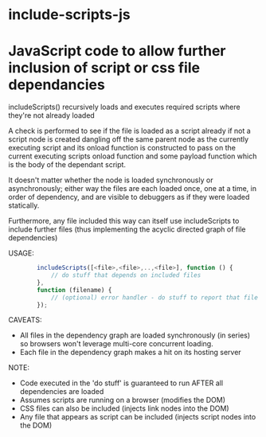 # include-scripts-js
JavaScript code to allow further inclusion of script or css file dependancies
=============================================================================    
includeScripts() recursively loads and executes required scripts where they're not already loaded

A check is performed to see if the file is loaded as a script already
if not a script node is created dangling off the same parent node as the currently executing script
and its onload function is constructed to pass on the current executing scripts onload function 
and some payload function which is the body of the dependant script.

It doesn't matter whether the node is loaded synchronously or asynchronously; either way the files
are each loaded once, one at a time, in order of dependency, and are visible to debuggers as if they were
loaded statically.

Furthermore, any file included this way can itself use includeScripts to include further files (thus 
implementing the acyclic directed graph of file dependencies)

USAGE:
```javascript
        includeScripts([<file>,<file>,..,<file>], function () {
            // do stuff that depends on included files
        },
        function (filename) {
            // (optional) error handler - do stuff to report that file <filename> wasn't loaded
        });
```
        
CAVEATS:
  * All files in the dependency graph are loaded synchronously (in series) so browsers won't leverage multi-core concurrent loading.
  * Each file in the dependency graph makes a hit on its hosting server
           
NOTE:
  * Code executed in the 'do stuff' is guaranteed to run AFTER all dependencies are loaded
  * Assumes scripts are running on a browser (modifies the DOM)
  * CSS files can also be included (injects link nodes into the DOM)
  * Any file that appears as script can be included (injects script nodes into the DOM)